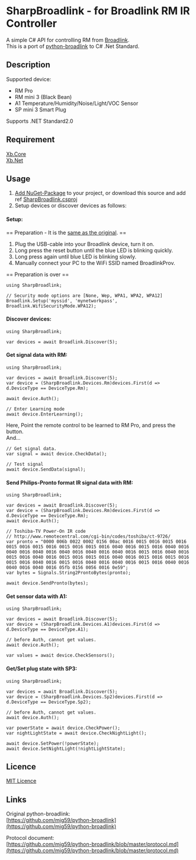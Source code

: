 SharpBroadlink - for Broadlink RM IR Controller
====

A simple C# API for controlling RM from [Broadlink](http://www.ibroadlink.com/rm/).  
This is a port of [python-broadlink](https://github.com/mjg59/python-broadlink) to C# .Net Standard.  

## Description

Supported device:  
* RM Pro  
* RM mini 3 (Black Bean)  
* A1 Temperature/Humidity/Noise/Light/VOC Sensor   
* SP mini 3 Smart Plug
  
Supports .NET Standard2.0

## Requirement
[Xb.Core](https://www.nuget.org/packages/Xb.Core/)  
[Xb.Net](https://github.com/ume05rw/Xb.Net/)  

## Usage
1. [Add NuGet-Package](https://www.nuget.org/packages/SharpBroadlink/) to your project, or download this source and add ref [SharpBroadlink.csproj](https://github.com/ume05rw/SharpBroadlink/blob/master/SharpBroadlink/SharpBroadlink.csproj)
2. Setup devices or discover devices as follows:


#### Setup:  

== Preparation - It is the [same as the original](https://github.com/mjg59/python-broadlink). ==  

1. Plug the USB-cable into your Broadlink device, turn it on.  
2. Long press the reset button until the blue LED is blinking quickly.  
3. Long press again until blue LED is blinking slowly.  
4. Manually connect your PC to the WiFi SSID named BroadlinkProv.  

== Preparation is over ==

    using SharpBroadlink;
     
    // Security mode options are [None, Wep, WPA1, WPA2, WPA12]    
    Broadlink.Setup('myssid', 'mynetworkpass', Broadlink.WifiSecurityMode.WPA12);


#### Discover devices:  


    using SharpBroadlink;
     
    var devices = await Broadlink.Discover(5);


#### Get signal data with RM:


    using SharpBroadlink;
     
    var devices = await Broadlink.Discover(5);
    var device = (SharpBroadlink.Devices.Rm)devices.First(d => d.DeviceType == DeviceType.Rm);
     
    await device.Auth();
     
    // Enter Learning mode
    await device.EnterLearning();


Here, Point the remote control to be learned to RM Pro, and press the button.  
And...  


    // Get signal data.
    var signal = await device.CheckData();
     
    // Test signal
    await device.SendData(signal);


#### Send Philips-Pronto format IR signal data with RM:

    using SharpBroadlink;
     
    var devices = await Broadlink.Discover(5);
    var device = (SharpBroadlink.Devices.Rm)devices.First(d => d.DeviceType == DeviceType.Rm);
    await device.Auth();
     
    // Toshiba-TV Power-On IR code
    // http://www.remotecentral.com/cgi-bin/codes/toshiba/ct-9726/
    var pronto = "0000 006b 0022 0002 0156 00ac 0016 0015 0016 0015 0016 0015 0016 0015 0016 0015 0016 0015 0016 0040 0016 0015 0016 0040 0016 0040 0016 0040 0016 0040 0016 0040 0016 0040 0016 0015 0016 0040 0016 0015 0016 0040 0016 0015 0016 0015 0016 0040 0016 0015 0016 0015 0016 0015 0016 0040 0016 0015 0016 0040 0016 0040 0016 0015 0016 0040 0016 0040 0016 0040 0016 05fb 0156 0056 0016 0e59";
    var bytes = Signals.String2ProntoBytes(pronto);
    
    await device.SendPronto(bytes);

#### Get sensor data with A1:

    using SharpBroadlink;
     
    var devices = await Broadlink.Discover(5);
    var device = (SharpBroadlink.Devices.A1)devices.First(d => d.DeviceType == DeviceType.A1);
    
    // before Auth, cannot get values. 
    await device.Auth();
     
    var values = await device.CheckSensors();


#### Get/Set plug state with SP3:

    using SharpBroadlink;
     
    var devices = await Broadlink.Discover(5);
    var device = (SharpBroadlink.Devices.Sp2)devices.First(d => d.DeviceType == DeviceType.Sp2);
    
    // before Auth, cannot get values. 
    await device.Auth();
     
    var powerState = await device.CheckPower();
    var nightLightState = await device.CheckNightLight();

    await device.SetPower(!powerState);
    await device.SetNightLight(!nightLightState);

## Licence

[MIT Licence](https://github.com/ume05rw/SharpBroadlink/blob/master/LICENSE)

## Links

Original python-broadlink:  
[https://github.com/mjg59/python-broadlink](https://github.com/mjg59/python-broadlink)  
  
Protocol document:  
[https://github.com/mjg59/python-broadlink/blob/master/protocol.md](https://github.com/mjg59/python-broadlink/blob/master/protocol.md)  
